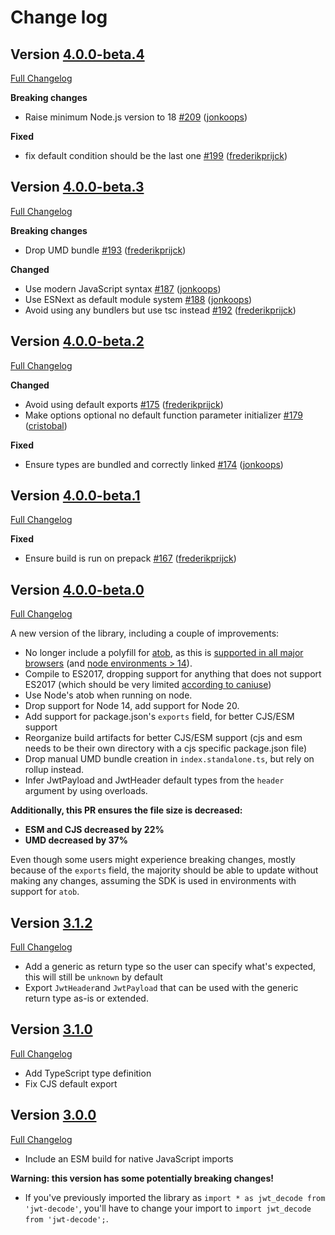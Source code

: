 # Change log

## Version [4.0.0-beta.4](https://github.com/auth0/jwt-decode/releases/tag/v4.0.0-beta.4)

[Full Changelog](https://github.com/auth0/jwt-decode/compare/v4.0.0-beta.3..v4.0.0-beta.4)

**Breaking changes**
- Raise minimum Node.js version to 18 [\#209](https://github.com/auth0/jwt-decode/pull/209) ([jonkoops](https://github.com/jonkoops))

**Fixed**
- fix default condition should be the last one [\#199](https://github.com/auth0/jwt-decode/pull/199) ([frederikprijck](https://github.com/frederikprijck))

## Version [4.0.0-beta.3](https://github.com/auth0/jwt-decode/releases/tag/v4.0.0-beta.3)

[Full Changelog](https://github.com/auth0/jwt-decode/compare/v4.0.0-beta.2..v4.0.0-beta.3)

**Breaking changes**
- Drop UMD bundle [\#193](https://github.com/auth0/jwt-decode/pull/193) ([frederikprijck](https://github.com/frederikprijck))

**Changed**
- Use modern JavaScript syntax [\#187](https://github.com/auth0/jwt-decode/pull/187) ([jonkoops](https://github.com/jonkoops))
- Use ESNext as default module system [\#188](https://github.com/auth0/jwt-decode/pull/188) ([jonkoops](https://github.com/jonkoops))
- Avoid using any bundlers but use tsc instead [\#192](https://github.com/auth0/jwt-decode/pull/192) ([frederikprijck](https://github.com/frederikprijck))

## Version [4.0.0-beta.2](https://github.com/auth0/jwt-decode/releases/tag/v4.0.0-beta.2)

[Full Changelog](https://github.com/auth0/jwt-decode/compare/v4.0.0-beta.1..v4.0.0-beta.2)

**Changed**
- Avoid using default exports [\#175](https://github.com/auth0/jwt-decode/pull/175) ([frederikprijck](https://github.com/frederikprijck))
- Make options optional no default function parameter initializer [\#179](https://github.com/auth0/jwt-decode/pull/179) ([cristobal](https://github.com/cristobal))

**Fixed**
- Ensure types are bundled and correctly linked [\#174](https://github.com/auth0/jwt-decode/pull/174) ([jonkoops](https://github.com/jonkoops))

## Version [4.0.0-beta.1](https://github.com/auth0/jwt-decode/releases/tag/v4.0.0-beta.1)

[Full Changelog](https://github.com/auth0/jwt-decode/compare/v4.0.0-beta.0..v4.0.0-beta.1)

**Fixed**
- Ensure build is run on prepack [\#167](https://github.com/auth0/jwt-decode/pull/167) ([frederikprijck](https://github.com/frederikprijck))

## Version [4.0.0-beta.0](https://github.com/auth0/jwt-decode/releases/tag/v4.0.0-beta.0)

[Full Changelog](https://github.com/auth0/jwt-decode/compare/v3.1.2..v4.0.0-beta.0)

A new version of the library, including a couple of improvements:

- No longer include a polyfill for [atob](https://developer.mozilla.org/en-US/docs/Web/API/atob), as this is [supported in all major browsers](https://caniuse.com/?search=atob) (and [node environments > 14](https://developer.mozilla.org/en-US/docs/Web/API/atob#browser_compatibility)).
- Compile to ES2017, dropping support for anything that does not support ES2017 (which should be very limited [according to caniuse](https://caniuse.com/?search=es2017))
- Use Node's atob when running on node.
- Drop support for Node 14, add support for Node 20.
- Add support for package.json's `exports` field, for better CJS/ESM support
- Reorganize build artifacts for better CJS/ESM support (cjs and esm needs to be their own directory with a cjs specific package.json file)
- Drop manual UMD bundle creation in `index.standalone.ts`, but rely on rollup instead.
- Infer JwtPayload and JwtHeader default types from the `header` argument by using overloads.

**Additionally, this PR ensures the file size is decreased:**

- **ESM and CJS decreased by 22%**
- **UMD decreased by 37%**

Even though some users might experience breaking changes, mostly because of the `exports` field, the majority should be able to update without making any changes, assuming the SDK is used in environments with support for `atob`.

## Version [3.1.2](https://github.com/auth0/jwt-decode/releases/tag/v3.1.2)

[Full Changelog](https://github.com/auth0/jwt-decode/compare/v3.1.1..v3.1.2)

- Add a generic as return type so the user can specify what's expected, this will still be `unknown` by default
- Export `JwtHeader`and `JwtPayload` that can be used with the generic return type as-is or extended.

## Version [3.1.0](https://github.com/auth0/jwt-decode/releases/tag/v3.1.0)

[Full Changelog](https://github.com/auth0/jwt-decode/compare/v3.0.0..v3.1.0)

- Add TypeScript type definition
- Fix CJS default export

## Version [3.0.0](https://github.com/auth0/jwt-decode/releases/tag/v3.0.0)

[Full Changelog](https://github.com/auth0/jwt-decode/compare/v2.0.0..v3.0.0)

- Include an ESM build for native JavaScript imports

**Warning: this version has some potentially breaking changes!**

- If you've previously imported the library as `import * as jwt_decode from 'jwt-decode'`, you'll have to change your import to `import jwt_decode from 'jwt-decode';`.
